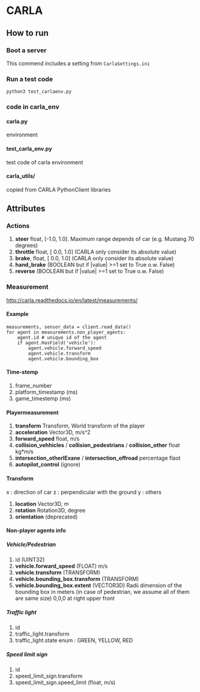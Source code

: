 # CARLA
## How to run
### Boot a server
This commend includes a setting from `CarlaSettings.ini`

### Run a test code
`python3 test_carlaenv.py`

### code in carla_env
#### carla.py
environment

#### test_carla_env.py
test code of carla environment

#### carla_utils/
copied from CARLA PythonClient libraries

## Attributes
### Actions
1. **steer** float, [-1.0, 1.0]. 
Maximum range depends of car (e.g. Mustang 70 degrees)
2. **throttle**
	float, [ 0.0, 1.0] (CARLA only consider its absolute value)
3. **brake**, float, [ 0.0, 1.0] (CARLA only consider its absolute value)
4.  **hand_brake** (BOOLEAN but if |value| >=1 set to True o.w. False) 
5. **reverse**  (BOOLEAN but if |value| >=1 set to True o.w. False)

### Measurement
http://carla.readthedocs.io/en/latest/measurements/
#### Example
```
measurements, sensor_data = client.read_data()
for agent in measurements.non_player_agents:
    agent.id # unique id of the agent
    if agent.HasField('vehicle'):
        agent.vehicle.forward_speed
        agent.vehicle.transform
        agent.vehicle.bounding_box
```

#### Time-stemp
1. frame_number
2. platform_timestamp (ms)
3. game_timestemp (ms)

#### Playermeasurement
1. **transform**
	Transform, World transform of the player
2. **acceleration**
	Vector3D, m/s^2
3. **forward_speed**
	float, m/s
4. **collision_vehhicles** / **collision_pedestrians** / **collision_other**
	float kg*m/s
5. **intersection_otherlExane** / **intersection_offroad** 
	percentage flaot
6. **autopilot_control** (ignore)

#### Transform
x : direction of car
z : perpendicular with the ground
y : others

1. **location**
	Vector3D, m
2. **rotation**
	Rotation3D, degree
3. **orientation** (deprecated)

#### Non-player agents info
##### Vehicle/Pedestrian
1. id (UINT32)
2. **vehicle.forward_speed** (FLOAT) m/s
3. **vehicle.transform**  (TRANSFORM)
4. **vehicle.bounding_box.transform**  (TRANSFORM)
5. **vehicle.bounding_box.extent**  (VECTOR3D)
	Radii dimension of the bounding box in meters (in case of pedestrian, we assume all of them are same size)
	0,0,0 at right upper front

##### Traffic light
1. id
2. traffic_light.transform
3. traffic_light.state
	enum : GREEN, YELLOW, RED

##### Speed limit sign
1. id
2. speed_limit_sign.transform
3. speed_limit_sign.speed_limit  (float, m/s)
